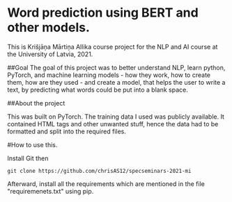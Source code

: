 # Word prediction using BERT and other models.
This is Krišjāņa Mārtiņa Allika course project for the NLP and AI course at the University of Latvia, 2021.

##Goal
The goal of this project was to better understand NLP, learn python, PyTorch, and machine learning models - how they work, how to create them, how are they used -  and create a model, that helps the user to write a text, by predicting what words could be put into a blank space. 

##About the project

This was built on PyTorch. The training data I used was publicly available. It contained HTML tags and other unwanted stuff, hence the data had to be formatted and split into the required files. 


#How to use this.

Install Git then	

``` git clone https://github.com/chrisAS12/specseminars-2021-mi ```

Afterward, install all the requirements which are mentioned in the file "requiremenets.txt" using pip. 